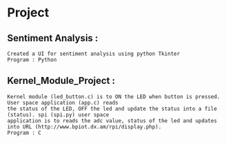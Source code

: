 # Project
## Sentiment Analysis :
	Created a UI for sentiment analysis using python Tkinter  
	Program : Python 
## Kernel_Module_Project :
	Kernel module (led_button.c) is to ON the LED when button is pressed. User space application (app.c) reads
	the status of the LED, OFF the led and update the status into a file (status). spi (spi.py) user space 
	application is to reads the adc value, status of the led and updates into URL (http://www.bpiot.dx.am/rpi/display.php).  
	Program : C 
